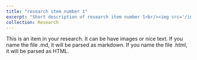 ```yaml
---
title: "research item number 1"
excerpt: "Short description of research item number 1<br/><img src='/images/500x300.png'>"
collection: Research
---
```


This is an item in your research. It can be have images or nice text. If you name the file .md, it will be parsed as markdown. If you name the file .html, it will be parsed as HTML. 
